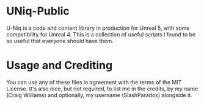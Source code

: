 # UNiq-Public
U-Niq is a code and content library in production for Unreal 5, with some compatibility for Unreal 4. This is a collection of useful scripts I found to be so useful that everyone should have them.

# Usage and Crediting
You can use any of these files in agreement with the terms of the MIT License. It's also nice, but not required, to list me in the credits, by my name (Craig Williams) and optionally, my username (SlashParadox) alongside it.
